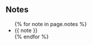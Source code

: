 ## Notes

<div class="alert">
  <ul>
    {% for note in page.notes %}
    <li>{{ note }}</li>
    {% endfor %}
  </ul>
</div>
